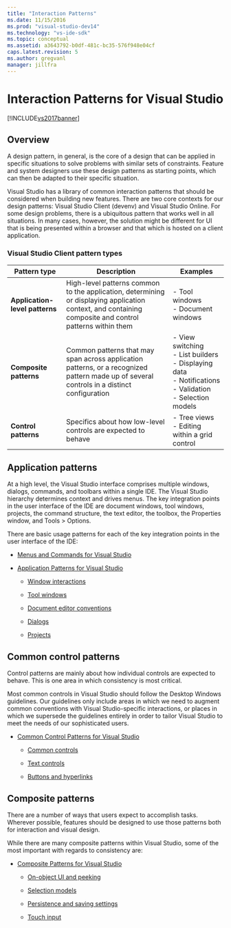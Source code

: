 ```yaml
---
title: "Interaction Patterns"
ms.date: 11/15/2016
ms.prod: "visual-studio-dev14"
ms.technology: "vs-ide-sdk"
ms.topic: conceptual
ms.assetid: a3643792-b0df-481c-bc35-576f948e04cf
caps.latest.revision: 5
ms.author: gregvanl
manager: jillfra
---
```

# Interaction Patterns for Visual Studio
[!INCLUDE[vs2017banner](../../includes/vs2017banner.md)]

## Overview
 A design pattern, in general, is the core of a design that can be applied in specific situations to solve problems with similar sets of constraints. Feature and system designers use these design patterns as starting points, which can then be adapted to their specific situation.

 Visual Studio has a library of common interaction patterns that should be considered when building new features. There are two core contexts for our design patterns: Visual Studio Client (devenv) and Visual Studio Online. For some design problems, there is a ubiquitous pattern that works well in all situations. In many cases, however, the solution might be different for UI that is being presented within a browser and that which is hosted on a client application.

### Visual Studio Client pattern types

|Pattern type|Description|Examples|
|------------------|-----------------|--------------|
|**Application-level patterns**|High-level patterns common to the application, determining or displaying application context, and containing composite and control patterns within them|-   Tool windows<br />-   Document windows|
|**Composite patterns**|Common patterns that may span across application patterns, or a recognized pattern made up of several controls in a distinct configuration|-   View switching<br />-   List builders<br />-   Displaying data<br />-   Notifications<br />-   Validation<br />-   Selection models|
|**Control patterns**|Specifics about how low-level controls are expected to behave|-   Tree views<br />-   Editing within a grid control|

## Application patterns
 At a high level, the Visual Studio interface comprises multiple windows, dialogs, commands, and toolbars within a single IDE. The Visual Studio hierarchy determines context and drives menus. The key integration points in the user interface of the IDE are document windows, tool windows, projects, the command structure, the text editor, the toolbox, the Properties window, and Tools > Options.

 There are basic usage patterns for each of the key integration points in the user interface of the IDE:

- [Menus and Commands for Visual Studio](../../extensibility/ux-guidelines/menus-and-commands-for-visual-studio.md)

- [Application Patterns for Visual Studio](../../extensibility/ux-guidelines/application-patterns-for-visual-studio.md)

    - [Window interactions](../../extensibility/ux-guidelines/application-patterns-for-visual-studio.md#BKMK_WindowInteractions)

    - [Tool windows](../../extensibility/ux-guidelines/application-patterns-for-visual-studio.md#BKMK_ToolWindows)

    - [Document editor conventions](../../extensibility/ux-guidelines/application-patterns-for-visual-studio.md#BKMK_DocumentEditorConventions)

    - [Dialogs](../../extensibility/ux-guidelines/application-patterns-for-visual-studio.md#BKMK_Dialogs)

    - [Projects](../../extensibility/ux-guidelines/application-patterns-for-visual-studio.md#BKMK_Projects)

## Common control patterns
 Control patterns are mainly about how individual controls are expected to behave. This is one area in which consistency is most critical.

 Most common controls in Visual Studio should follow the Desktop Windows guidelines. Our guidelines only include areas in which we need to augment common conventions with Visual Studio-specific interactions, or places in which we supersede the guidelines entirely in order to tailor Visual Studio to meet the needs of our sophisticated users.

- [Common Control Patterns for Visual Studio](../../extensibility/ux-guidelines/common-control-patterns-for-visual-studio.md)

    - [Common controls](../../extensibility/ux-guidelines/common-control-patterns-for-visual-studio.md#BKMK_CommonControls)

    - [Text controls](../../extensibility/ux-guidelines/common-control-patterns-for-visual-studio.md#BKMK_TextControls)

    - [Buttons and hyperlinks](../../extensibility/ux-guidelines/common-control-patterns-for-visual-studio.md#BKMK_ButtonsAndHyperlinks)

## Composite patterns
 There are a number of ways that users expect to accomplish tasks. Wherever possible, features should be designed to use those patterns both for interaction and visual design.

 While there are many composite patterns within Visual Studio, some of the most important with regards to consistency are:

- [Composite Patterns for Visual Studio](../../extensibility/ux-guidelines/composite-patterns-for-visual-studio.md)

    - [On-object UI and peeking](../../extensibility/ux-guidelines/composite-patterns-for-visual-studio.md#BKMK_OnObjectUI)

    - [Selection models](../../extensibility/ux-guidelines/composite-patterns-for-visual-studio.md#BKMK_SelectionModels)

    - [Persistence and saving settings](../../extensibility/ux-guidelines/composite-patterns-for-visual-studio.md#BKMK_PersistenceAndSavingSettings)

    - [Touch input](../../extensibility/ux-guidelines/composite-patterns-for-visual-studio.md#BKMK_TouchInput)
